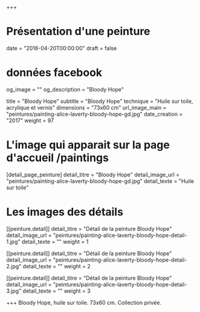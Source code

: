 +++
# Présentation d'une peinture
date = "2016-04-20T00:00:00"
draft = false

# données facebook
og_image = ""
og_description = "Bloody Hope"

title = "Bloody Hope"
subtitle = "Bloody Hope"
technique = "Huile sur toile, acrylique et vernis"
dimensions = "73x60 cm"
url_image_main = "peintures/painting-alice-laverty-bloody-hope-gd.jpg"
date_creation = "2017"
weight = 97

# L'image qui apparait sur la page d'accueil /paintings
[detail_page_peinture]
detail_titre = "Bloody Hope"
detail_image_url = "peintures/painting-alice-laverty-bloody-hope-gd.jpg"
detail_texte = "Huile sur toile"

# Les images des détails
[[peinture.detail]]
detail_titre = "Détail de la peinture Bloody Hope"
detail_image_url = "peintures/painting-alice-laverty-bloody-hope-detail-1.jpg"
detail_texte = ""
weight = 1

[[peinture.detail]]
detail_titre = "Détail de la peinture Bloody Hope"
detail_image_url = "peintures/painting-alice-laverty-bloody-hope-detail-2.jpg"
detail_texte = ""
weight = 2

[[peinture.detail]]
detail_titre = "Détail de la peinture Bloody Hope"
detail_image_url = "peintures/painting-alice-laverty-bloody-hope-detail-3.jpg"
detail_texte = ""
weight = 3

+++
Bloody Hope, huile sur toile. 73x60  cm.
Collection privée.
